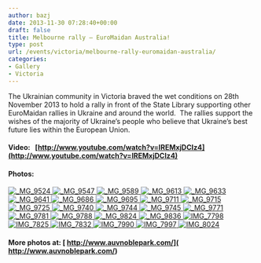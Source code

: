 ```yaml
---
author: bazj
date: 2013-11-30 07:28:40+00:00
draft: false
title: Melbourne rally – EuroMaidan Australia!
type: post
url: /events/victoria/melbourne-rally-euromaidan-australia/
categories:
- Gallery
- Victoria
---
```


The Ukrainian community in Victoria braved the wet conditions on 28th November 2013 to hold a rally in front of the State Library supporting other EuroMaidan rallies in Ukraine and around the world.  The rallies support the wishes of the majority of Ukraine’s people who believe that Ukraine’s best future lies within the European Union.


#### Video:   [http://www.youtube.com/watch?v=IREMxjDCIz4](http://www.youtube.com/watch?v=IREMxjDCIz4)




#### Photos:


[![_MG_9524](http://www.ozeukes.com/wp-content/uploads/2013/11/MG_9524.jpg)
](http://www.ozeukes.com/wp-content/uploads/2013/11/MG_9524.jpg)[![_MG_9547](http://www.ozeukes.com/wp-content/uploads/2013/11/MG_9547.jpg)
](http://www.ozeukes.com/wp-content/uploads/2013/11/MG_9547.jpg)[![_MG_9589](http://www.ozeukes.com/wp-content/uploads/2013/11/MG_9589.jpg)
](http://www.ozeukes.com/wp-content/uploads/2013/11/MG_9589.jpg)[![_MG_9613](http://www.ozeukes.com/wp-content/uploads/2013/11/MG_9613.jpg)
](http://www.ozeukes.com/wp-content/uploads/2013/11/MG_9613.jpg)[![_MG_9633](http://www.ozeukes.com/wp-content/uploads/2013/11/MG_9633.jpg)
](http://www.ozeukes.com/wp-content/uploads/2013/11/MG_9633.jpg)[![_MG_9641](http://www.ozeukes.com/wp-content/uploads/2013/11/MG_9641.jpg)
](http://www.ozeukes.com/wp-content/uploads/2013/11/MG_9641.jpg)[![_MG_9686](http://www.ozeukes.com/wp-content/uploads/2013/11/MG_9686.jpg)
](http://www.ozeukes.com/wp-content/uploads/2013/11/MG_9686.jpg)[![_MG_9695](http://www.ozeukes.com/wp-content/uploads/2013/11/MG_9695.jpg)
](http://www.ozeukes.com/wp-content/uploads/2013/11/MG_9695.jpg)[![_MG_9711](http://www.ozeukes.com/wp-content/uploads/2013/11/MG_9711.jpg)
](http://www.ozeukes.com/wp-content/uploads/2013/11/MG_9711.jpg)[![_MG_9715](http://www.ozeukes.com/wp-content/uploads/2013/11/MG_9715.jpg)
](http://www.ozeukes.com/wp-content/uploads/2013/11/MG_9715.jpg)[![_MG_9725](http://www.ozeukes.com/wp-content/uploads/2013/11/MG_9725.jpg)
](http://www.ozeukes.com/wp-content/uploads/2013/11/MG_9725.jpg)[![_MG_9740](http://www.ozeukes.com/wp-content/uploads/2013/11/MG_9740.jpg)
](http://www.ozeukes.com/wp-content/uploads/2013/11/MG_9740.jpg)[![_MG_9744](http://www.ozeukes.com/wp-content/uploads/2013/11/MG_9744.jpg)
](http://www.ozeukes.com/wp-content/uploads/2013/11/MG_9744.jpg)[![_MG_9745](http://www.ozeukes.com/wp-content/uploads/2013/11/MG_9745.jpg)
](http://www.ozeukes.com/wp-content/uploads/2013/11/MG_9745.jpg)[![_MG_9771](http://www.ozeukes.com/wp-content/uploads/2013/11/MG_9771.jpg)
](http://www.ozeukes.com/wp-content/uploads/2013/11/MG_9771.jpg)[![_MG_9781](http://www.ozeukes.com/wp-content/uploads/2013/11/MG_9781.jpg)
](http://www.ozeukes.com/wp-content/uploads/2013/11/MG_9781.jpg)[![_MG_9788](http://www.ozeukes.com/wp-content/uploads/2013/11/MG_9788.jpg)
](http://www.ozeukes.com/wp-content/uploads/2013/11/MG_9788.jpg)[![_MG_9824](http://www.ozeukes.com/wp-content/uploads/2013/11/MG_9824.jpg)
](http://www.ozeukes.com/wp-content/uploads/2013/11/MG_9824.jpg)[![_MG_9836](http://www.ozeukes.com/wp-content/uploads/2013/11/MG_9836.jpg)
](http://www.ozeukes.com/wp-content/uploads/2013/11/MG_9836.jpg)[![IMG_7798](http://www.ozeukes.com/wp-content/uploads/2013/11/IMG_7798.jpg)
](http://www.ozeukes.com/wp-content/uploads/2013/11/IMG_7798.jpg)[![IMG_7825](http://www.ozeukes.com/wp-content/uploads/2013/11/IMG_7825.jpg)
](http://www.ozeukes.com/wp-content/uploads/2013/11/IMG_7825.jpg)[![IMG_7832](http://www.ozeukes.com/wp-content/uploads/2013/11/IMG_7832.jpg)
](http://www.ozeukes.com/wp-content/uploads/2013/11/IMG_7832.jpg)[![IMG_7990](http://www.ozeukes.com/wp-content/uploads/2013/11/IMG_7990.jpg)
](http://www.ozeukes.com/wp-content/uploads/2013/11/IMG_7990.jpg)[![IMG_7997](http://www.ozeukes.com/wp-content/uploads/2013/11/IMG_7997.jpg)
](http://www.ozeukes.com/wp-content/uploads/2013/11/IMG_7997.jpg)[![IMG_8024](http://www.ozeukes.com/wp-content/uploads/2013/11/IMG_8024.jpg)
](http://www.ozeukes.com/wp-content/uploads/2013/11/IMG_8024.jpg)


#### More photos at: [ http://www.auvnoblepark.com/]( http://www.auvnoblepark.com/)
